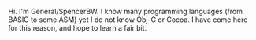 


Hi. I'm General/SpencerBW. I know many programming languages (from BASIC to some ASM) yet I do not know Obj-C or Cocoa. I have come here for this reason, and hope to learn a fair bit.